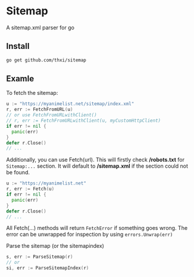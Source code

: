 # Sitemap

A sitemap.xml parser for go

## Install

```bash
go get github.com/thxi/sitemap
```

## Examle

To fetch the sitemap:

```go
u := "https://myanimelist.net/sitemap/index.xml"
r, err := FetchFromURL(u)
// or use FetchFromURLwithClient()
// r, err := FetchFromURLwithClient(u, myCustomHttpClient)
if err != nil {
  panic(err)
}
defer r.Close()
// ...
```

Additionally, you can use Fetch(url).
This will firstly check **/robots.txt** for `Sitemap:...` section. It will default to **/sitemap.xml** if the section could not be found.

```go
u := "https://myanimelist.net"
r, err := Fetch(u)
if err != nil {
  panic(err)
}
defer r.Close()
// ...
```

All Fetch(...) methods will return `FetchError` if something goes wrong.
The error can be unwrapped for inspection by using `errors.Unwrap(err)`

Parse the sitemap (or the sitemapindex)

```go
s, err := ParseSitemap(r)
// or
si, err := ParseSitemapIndex(r)
```
